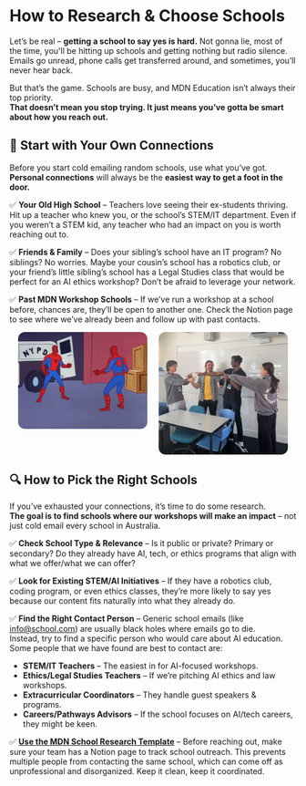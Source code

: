 # How to Research & Choose Schools

Let’s be real – **getting a school to say yes is hard.** Not gonna lie, most of the time, you'll be hitting up schools and getting nothing but radio silence. Emails go unread, phone calls get transferred around, and sometimes, you’ll never hear back.

But that’s the game. Schools are busy, and MDN Education isn’t always their top priority.  
**That doesn’t mean you stop trying. It just means you’ve gotta be smart about how you reach out.**

## 🎯 Start with Your Own Connections

Before you start cold emailing random schools, use what you’ve got.  
**Personal connections** will always be the **easiest way to get a foot in the door.**

✅ **Your Old High School** – Teachers love seeing their ex-students thriving.  
Hit up a teacher who knew you, or the school’s STEM/IT department. Even if you weren’t a STEM kid, any teacher who had an impact on you is worth reaching out to.

✅ **Friends & Family** – Does your sibling’s school have an IT program? No siblings? No worries. Maybe your cousin’s school has a robotics club, or your friend’s little sibling’s school has a Legal Studies class that would be perfect for an AI ethics workshop? Don’t be afraid to leverage your network.

✅ **Past MDN Workshop Schools** – If we’ve run a workshop at a school before, chances are, they’ll be open to another one. Check the Notion page to see where we’ve already been and follow up with past contacts.

<div style="display: flex; gap: 20px; justify-content: center; align-items: flex-start; flex-wrap: wrap;">

  <img src="./images/spidergif.gif" alt="Spiderman pointing gif" style="width: 45%; border-radius: 12px;">

  <img src="./images/spider2.png" alt="Students pointing photo" style="width: 45%; border-radius: 12px;">

</div>

## 🔍 How to Pick the Right Schools

If you’ve exhausted your connections, it’s time to do some research.  
**The goal is to find schools where our workshops will make an impact** – not just cold email every school in Australia.

✅ **Check School Type & Relevance** – Is it public or private? Primary or secondary? Do they already have AI, tech, or ethics programs that align with what we offer/what we can offer?

✅ **Look for Existing STEM/AI Initiatives** – If they have a robotics club, coding program, or even ethics classes, they’re more likely to say yes because our content fits naturally into what they already do.

✅ **Find the Right Contact Person** – Generic school emails (like info@school.com) are usually black holes where emails go to die.  
Instead, try to find a specific person who would care about AI education. Some people that we have found are best to contact are:

- **STEM/IT Teachers** – The easiest in for AI-focused workshops.
- **Ethics/Legal Studies Teachers** – If we’re pitching AI ethics and law workshops.
- **Extracurricular Coordinators** – They handle guest speakers & programs.
- **Careers/Pathways Advisors** – If the school focuses on AI/tech careers, they might be keen.

✅ **[Use the MDN School Research Template](https://docs.google.com/document/d/13C8n0W-Q6i1ogG-wT5IrFzrbZCB-6IDX0E4hJbU9yv0/edit?usp=sharing)** – Before reaching out, make sure your team has a Notion page to track school outreach. This prevents multiple people from contacting the same school, which can come off as unprofessional and disorganized. Keep it clean, keep it coordinated.

